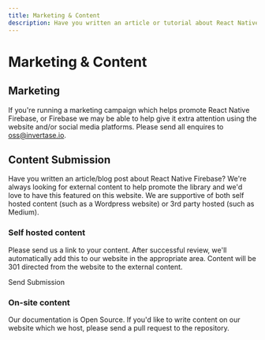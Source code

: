 ```yaml
---
title: Marketing & Content
description: Have you written an article or tutorial about React Native Firebase? Let us know and we can help promote it on our website.
---
```


# Marketing & Content

## Marketing

If you're running a marketing campaign which helps promote React Native Firebase, or Firebase we may be able to help
give it extra attention using the website and/or social media platforms. Please send all enquires to [oss@invertase.io](oss@invertase.io).

## Content Submission

Have you written an article/blog post about React Native Firebase? We're always looking for external content
to help promote the library and we'd love to have this featured on this website. We are supportive of both
self hosted content (such as a Wordpress website) or 3rd party hosted (such as Medium).

### Self hosted content

Please send us a link to your content. After successful review, we'll automatically add this to our website in
the appropriate area. Content will be 301 directed from the website to the external content.

<Form 
    name="content-submission"
    success="Thank you for your submission. We'll let you know via email if your content has been accepted."
    required={['name', 'email', 'github', 'url']}
>
    <Form.Input 
        name="name"
        label="Name"
    />
    <Form.Input 
        name="email"
        label="Email Address"
    />
    <Form.Input 
        name="github"
        label="Github Profile"
        placeholder="https://github.com"
    />
    <Form.Input 
        name="url"
        label="Content URL"
        placeholder="https://"
    />
    <Form.Submit>Send Submission</Form.Submit>
</Form>

### On-site content

Our documentation is Open Source. If you'd like to write content on our website which we host, 
please send a pull request to the repository.
